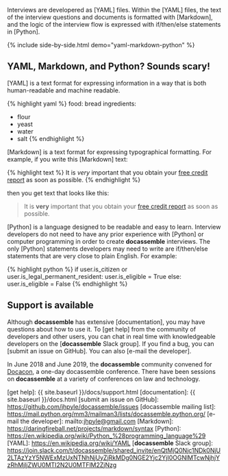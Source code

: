 Interviews are developered as [YAML] files.  Within the [YAML] files, the
text of the interview questions and documents is formatted with
[Markdown], and the logic of the interview flow is expressed with
if/then/else statements in [Python].

{% include side-by-side.html demo="yaml-markdown-python" %}

## YAML, Markdown, and Python?  Sounds scary!

[YAML] is a text format for expressing information in a way that is
both human-readable and machine readable.

{% highlight yaml %}
food: bread
ingredients:
  - flour
  - yeast
  - water
  - salt
{% endhighlight %}

[Markdown] is a text format for expressing typographical formatting.
For example, if you write this [Markdown] text:

{% highlight text %}
It is *very* important that you obtain your
[free credit report](https://www.annualcreditreport.com) as soon
as possible.
{% endhighlight %}

then you get text that looks like this:

<blockquote class="blockquote">
It is <strong>very</strong> important that you obtain your 
<a href="https://www.annualcreditreport.com">free credit report</a> 
as soon as possible.
</blockquote>

[Python] is a language designed to be readable and easy to learn.
Interview developers do not need to have any prior experience with
[Python] or computer programming in order to create **docassemble**
interviews.  The only [Python] statements developers may need to write
are if/then/else statements that are very close to plain English.  For
example:

{% highlight python %}
if user.is_citizen or user.is_legal_permanent_resident:
  user.is_eligible = True
else:
  user.is_eligible = False
{% endhighlight %}

## Support is available

Although **docassemble** has extensive [documentation], you may have
questions about how to use it.  To [get help] from the community of
developers and other users, you can chat in real time with
knowledgeable developers on the [**docassemble** Slack group].  If you
find a bug, you can [submit an issue on GitHub].  You can also [e-mail
the developer].

In June 2018 and June 2019, the **docassemble** community convened for
<a href="https://docacon.com">Docacon</a>, a one-day docassemble
conference.  There have been sessions on **docassemble** at a variety
of conferences on law and technology.

[get help]: {{ site.baseurl }}/docs/support.html
[documentation]: {{ site.baseurl }}/docs.html
[submit an issue on GitHub]: https://github.com/jhpyle/docassemble/issues
[docassemble mailing list]: https://mail.python.org/mm3/mailman3/lists/docassemble.python.org/
[e-mail the developer]: mailto:jhpyle@gmail.com
[Markdown]: https://daringfireball.net/projects/markdown/syntax
[Python]: https://en.wikipedia.org/wiki/Python_%28programming_language%29
[YAML]: https://en.wikipedia.org/wiki/YAML
[**docassemble** Slack group]: https://join.slack.com/t/docassemble/shared_invite/enQtMjQ0Njc1NDk0NjU2LTAzYzY5NWExMzUxNTNhNjUyZjRkMDg0NGE2Yjc2YjI0OGNlMTcwNjhjYzRhMjljZWU0MTI2N2U0MTFlM2ZjNzg
